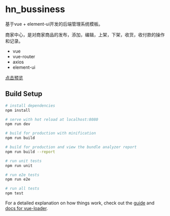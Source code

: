 # hn_bussiness

基于vue + element-ui开发的后端管理系统模板。

商家中心，是对商家商品的发布，添加，编辑，上架，下架，收货，收付款的操作和记录。

+ vue
+ vue-router
+ axios
+ element-ui

[点击预览](https://besswang.gith/html/index.html)

## Build Setup

``` bash
# install dependencies
npm install

# serve with hot reload at localhost:8080
npm run dev

# build for production with minification
npm run build

# build for production and view the bundle analyzer report
npm run build --report

# run unit tests
npm run unit

# run e2e tests
npm run e2e

# run all tests
npm test
```

For a detailed explanation on how things work, check out the [guide](http://vuejs-templates.github.io/webpack/) and [docs for vue-loader](http://vuejs.github.io/vue-loader).

